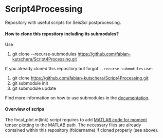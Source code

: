 # Script4Processing
Repository with useful scripts for SeisSol postprocessing.

#### How to clone this repository including its submodules?

Use
1. git clone --recurse-submodules https://github.com/fabian-kutschera/Script4Processing.git

If you already cloned this repository but forgot `--recurse-submodules` use:
1. git clone https://github.com/fabian-kutschera/Script4Processing.git
2. git submodule init
3. git submodule update

Find more information on how to use submodules in the [documentation](https://git-scm.com/book/en/v2/Git-Tools-Submodules).

#### Overview of scrips
The focal_plot.m(link) script requires to add [MATLAB code for moment tensor plotting](https://github.com/djpugh/MTplot) to the MATLAB path. The necessary files are already contained within this repository (foldername) if cloned properly (see above).
